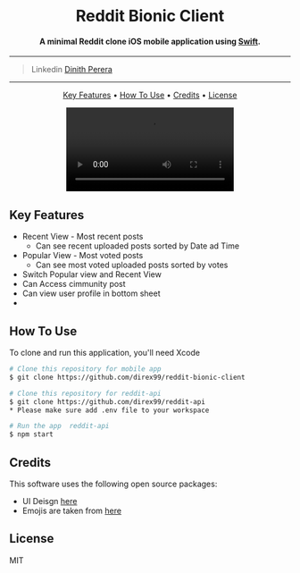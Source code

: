 
<h1 align="center">
  <br>
  <br>
  Reddit Bionic Client
  <br>
</h1>

<h4 align="center">A minimal Reddit clone iOS mobile application using <a href="https://developer.apple.com/xcode/swiftui/" target="_blank">Swift</a>.</h4>


---
> Linkedin [Dinith Perera](https://www.linkedin.com/in/dinith-perera-284484220/)
---

<p align="center">
  <a href="#key-features">Key Features</a> •
  <a href="#how-to-use">How To Use</a> •
  <a href="#credits">Credits</a> •
  <a href="#license">License</a>
</p>

<center>
  <video  src=https://github.com/direx99/News-App/assets/101465561/0d8f3b0b-d828-4617-b53b-7619bc3ddfe1 />

</center>

## Key Features

* Recent View - Most recent posts
  - Can see recent uploaded posts sorted by Date ad Time
* Popular View - Most voted posts
  - Can see most voted uploaded posts sorted by votes
* Switch Popular view and Recent View
* Can Access cimmunity post
* Can view user profile in bottom sheet
* 
## How To Use

To clone and run this application, you'll need Xcode

```bash
# Clone this repository for mobile app
$ git clone https://github.com/direx99/reddit-bionic-client

# Clone this repository for reddit-api 
$ git clone https://github.com/direx99/reddit-api
* Please make sure add .env file to your workspace

# Run the app  reddit-api 
$ npm start 
```



## Credits

This software uses the following open source packages:

- UI Deisgn [here](https://dribbble.com/shots/15556179-Bionic-Reddit-client-for-iOS-Subreddit)
- Emojis are taken from [here](https://www.flaticon.com/)






## License

MIT



